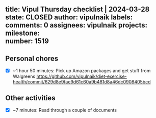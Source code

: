 title:	Vipul Thursday checklist | 2024-03-28
state:	CLOSED
author:	vipulnaik
labels:	
comments:	0
assignees:	vipulnaik
projects:	
milestone:	
number:	1519
--
## Personal chores

- [x] ~1 hour 50 minutes: Pick up Amazon packages and get stuff from Walgreens https://github.com/vipulnaik/diet-exercise-health/commit/629d8e9fae9d61c60a9b481d8a46dc0908405bcd

## Other activities

- [x] ~7 minutes: Read through a couple of documents
